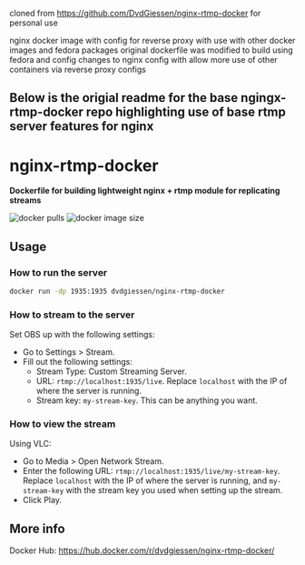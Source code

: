 cloned from https://github.com/DvdGiessen/nginx-rtmp-docker for personal use

nginx docker image with config for reverse proxy with use with other docker images and fedora packages
original dockerfile was modified to build using fedora and config changes to nginx config with allow more use of other containers via reverse proxy configs


Below is the origial readme for the base ngingx-rtmp-docker repo highlighting use of base rtmp server features for nginx
--------

# nginx-rtmp-docker
**Dockerfile for building lightweight nginx + rtmp module for replicating streams**

![docker pulls](https://img.shields.io/docker/pulls/dvdgiessen/nginx-rtmp-docker.svg)
![docker image size](https://img.shields.io/microbadger/image-size/dvdgiessen/nginx-rtmp-docker.svg)

## Usage
### How to run the server
```sh
docker run -dp 1935:1935 dvdgiessen/nginx-rtmp-docker
```

### How to stream to the server
Set OBS up with the following settings:
 * Go to Settings > Stream.
 * Fill out the following settings:
   * Stream Type: Custom Streaming Server.
   * URL: `rtmp://localhost:1935/live`. Replace `localhost` with the IP
     of where the server is running.
   * Stream key: `my-stream-key`. This can be anything you want.

### How to view the stream
Using VLC:
 * Go to Media > Open Network Stream.
 * Enter the following URL: `rtmp://localhost:1935/live/my-stream-key`.
   Replace `localhost` with the IP of where the server is running, and
   `my-stream-key` with the stream key you used when setting up the stream.
 * Click Play.

## More info
Docker Hub: https://hub.docker.com/r/dvdgiessen/nginx-rtmp-docker/
